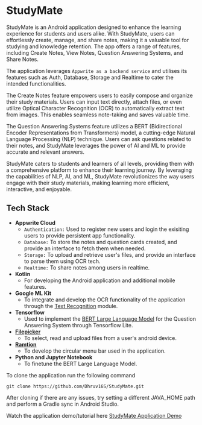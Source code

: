 # StudyMate

StudyMate is an Android application designed to enhance the learning experience for students and users alike. With StudyMate, users can effortlessly create, manage, and share notes, making it a valuable tool for studying and knowledge retention. The app offers a range of features, including Create Notes, View Notes, Question Answering Systems, and Share Notes.

The application leverages `Appwrite as a backend service` and utilises its features such as Auth, Database, Storage and Realtime to cater the intended functionalities.

The Create Notes feature empowers users to easily compose and organize their study materials. Users can input text directly, attach files, or even utilize Optical Character Recognition (OCR) to automatically extract text from images. This enables seamless note-taking and saves valuable time.

The Question Answering Systems feature utilizes a BERT (Bidirectional Encoder Representations from Transformers) model, a cutting-edge Natural Language Processing (NLP) technique. Users can ask questions related to their notes, and StudyMate leverages the power of AI and ML to provide accurate and relevant answers.

StudyMate caters to students and learners of all levels, providing them with a comprehensive platform to enhance their learning journey. By leveraging the capabilities of NLP, AI, and ML, StudyMate revolutionizes the way users engage with their study materials, making learning more efficient, interactive, and enjoyable.

## **Tech Stack**

- **Appwrite Cloud**
    - `Authentication:` Used to register new users and login the exisiting users to provide persistent app functionality.
    - `Database:` To store the notes and question cards created, and provide an interface to fetch them when needed.
    - `Storage:` To upload and retrieve user's files, and provide an interface to parse them using OCR tech.
    - `Realtime:` To share notes among users in realtime. 
- **Kotlin**
    - For developing the Android application and additional mobile features.
- **Google ML Kit**
    - To integrate and develop the OCR functionality of the application through the [Text Recognition](https://developers.google.com/ml-kit/vision/text-recognition/v2) module.
- **Tensorflow**
    - Used to implement the [BERT Large Language Model](https://www.tensorflow.org/lite/examples/bert_qa/overview) for the Question Answering System through Tensorflow Lite.
- **[Filepicker](https://github.com/Atwa/filepicker)**
    - To select, read and upload files from a user's android device.
- **[Ramtion](https://github.com/Ramotion/circle-menu-android)**
    - To develop the circular menu bar used in the application.
- **Python and Jupyter Notebook**
    - To finetune the BERT Large Language Model.

To clone the application run the following command

`
git clone https://github.com/Dhruv16S/StudyMate.git
`

After cloning if there are any issues, try setting a different JAVA_HOME path and perform a Gradle sync in Android Studio.

Watch the application demo/tutorial here [StudyMate Application Demo](https://www.youtube.com/watch?v=-ud4fJUaPTk)
